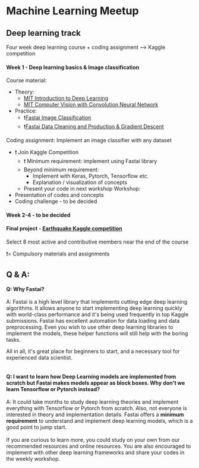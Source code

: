 # Machine Learning Meetup 

## Deep learning track
Four week deep learning course + coding assignment --> Kaggle competition

#### Week 1 - Deep learning basics & Image classification
Course material: 
- Theory:
  - [MIT Introduction to Deep Learning](https://www.youtube.com/watch?v=JN6H4rQvwgY)
  - [MIT Computer Vision with Convolution Neural Network](https://www.youtube.com/watch?v=NVH8EYPHi30)
- Practice:
  - :exclamation:[Fastai Image Classification](https://course.fast.ai/videos/?lesson=1) 
  - :exclamation:[Fastai Data Cleaning and Production & Gradient Descent](https://course.fast.ai/videos/?lesson=1)

Coding assignment: Implement an image classifier with any dataset
- :exclamation: Join Kaggle Competition
  - :exclamation: Minimum requirement: implement using Fastai library
  - Beyond minimum requirement: 
    - Implement with Keras, Pytorch, Tensorflow etc. 
    - Explanation / visualization of concepts  
  - Present your code in next workshop
Workshop:
- Presentation of codes and concepts
- Coding challenge - to be decided

#### Week 2-4 - to be decided

#### Final project - [Earthquake Kaggle competition](https://www.kaggle.com/c/LANL-Earthquake-Prediction)
Select 8 most active and contributive members near the end of the course

:exclamation:= Compulsory materials and assignments

## Q & A:

**Q: Why Fastai?**<br><br>
A: Fastai is a high level library that implements cutting edge deep learning algorithms. It allows anyone to start implementing deep learning quickly with world-class performance and it's being used frequently in top Kaggle submissions. Fastai has excellent automation for data loading and data preprocessing. Even you wish to use other deep learning libraries to implement the models, these helper functions will still help with the boring tasks.

All in all, it's great place for beginners to start, and a necessary tool for experienced data scientist. 
<br><br><br>
**Q: I want to learn how Deep Learning models are implemented from scratch but Fastai makes models appear as block boxes. Why don't we learn Tensorflow or Pytorch instead?**<br><br>
A: It could take months to study deep learning theories and implement everything with Tensorflow or Pytorch from scratch. Also, not everyone is interested in theory and implementation details. Fastai offers a **minimum requirement** to understand and implement deep learning models, which is a good point to jump start. 
<br><br>
If you are curious to learn more, you could study on your own from our recommended resources and online resources. You are also encouraged to implement with other deep learning frameworks and share your codes in the weekly workshop. 

